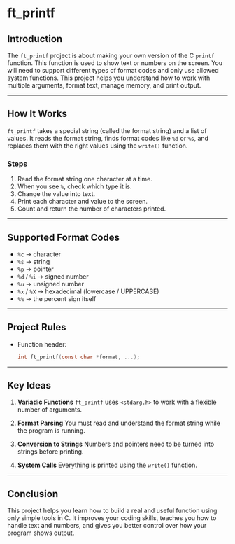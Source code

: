 
# ft_printf

## Introduction

The `ft_printf` project is about making your own version of the C `printf` function. This function is used to show text or numbers on the screen. You will need to support different types of format codes and only use allowed system functions. This project helps you understand how to work with multiple arguments, format text, manage memory, and print output.

---

## How It Works

`ft_printf` takes a special string (called the format string) and a list of values. It reads the format string, finds format codes like `%d` or `%s`, and replaces them with the right values using the `write()` function.

### Steps

1. Read the format string one character at a time.
2. When you see `%`, check which type it is.
3. Change the value into text.
4. Print each character and value to the screen.
5. Count and return the number of characters printed.

---

## Supported Format Codes

* `%c` → character
* `%s` → string
* `%p` → pointer
* `%d` / `%i` → signed number
* `%u` → unsigned number
* `%x` / `%X` → hexadecimal (lowercase / UPPERCASE)
* `%%` → the percent sign itself

---

## Project Rules

* Function header:

  ```c
  int ft_printf(const char *format, ...);
  ```

---

## Key Ideas

1. **Variadic Functions**
   `ft_printf` uses `<stdarg.h>` to work with a flexible number of arguments.

2. **Format Parsing**
   You must read and understand the format string while the program is running.

3. **Conversion to Strings**
   Numbers and pointers need to be turned into strings before printing.

4. **System Calls**
   Everything is printed using the `write()` function.

---

## Conclusion

This project helps you learn how to build a real and useful function using only simple tools in C. It improves your coding skills, teaches you how to handle text and numbers, and gives you better control over how your program shows output.
